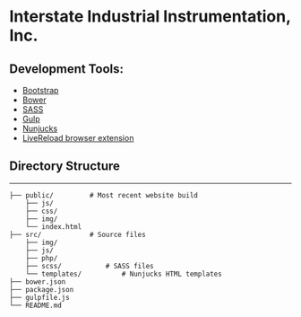 # Interstate Industrial Instrumentation, Inc.


## Development Tools:

-	[Bootstrap](http://getbootstrap.com/)
-	[Bower](http://bower.io/)
-	[SASS](http://sass-lang.com/)
-	[Gulp](http://gulpjs.com/)
-	[Nunjucks](https://mozilla.github.io/nunjucks/)
-	[LiveReload browser extension](https://chrome.google.com/webstore/detail/livereload/jnihajbhpnppcggbcgedagnkighmdlei)


## Directory Structure
-------------------
```
├── public/			# Most recent website build
	├── js/
	├── css/
	├── img/
	└── index.html
├── src/			# Source files
	├── img/
	├── js/
	├── php/
	├── scss/			# SASS files
	└── templates/			# Nunjucks HTML templates
├── bower.json
├── package.json
├── gulpfile.js
└── README.md
```

